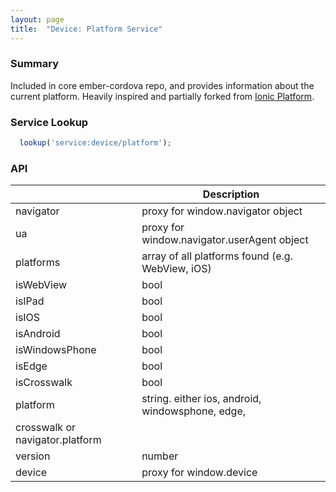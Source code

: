```yaml
---
layout: page
title:  "Device: Platform Service"
---
```


### Summary

Included in core ember-cordova repo, and provides information about the current platform. Heavily inspired and partially forked from [Ionic Platform](http://ionicframework.com/docs/api/utility/ionic.Platform/).

### Service Lookup

```js
  lookup('service:device/platform');
```

### API

|    | Description |
|----|-------------|
|navigator | proxy for window.navigator object|
|ua | proxy for window.navigator.userAgent object|
|platforms | array of all platforms found (e.g. WebView, iOS)|
|isWebView | bool |
|isIPad | bool |
|isIOS | bool |
|isAndroid | bool |
|isWindowsPhone | bool|
|isEdge | bool|
|isCrosswalk | bool|
|platform | string. either ios, android, windowsphone, edge,
crosswalk or navigator.platform|
|version | number |
|device | proxy for window.device|
